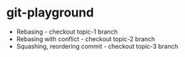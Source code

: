 # git-playground

- Rebasing - checkout topic-1 branch
- Rebasing with conflict - checkout topic-2 branch
- Squashing, reordering commit - checkout topic-3 branch